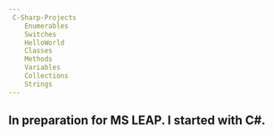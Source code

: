```yaml
---
 C-Sharp-Projects
    Enumerables
    Switches
    HelloWorld
    Classes
    Methods
    Variables
    Collections
    Strings
---
```

## In preparation for MS LEAP. I started with C#. 

